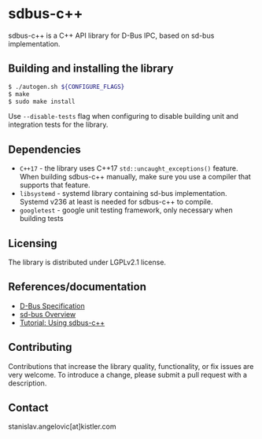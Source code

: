 sdbus-c++
=========

sdbus-c++ is a C++ API library for D-Bus IPC, based on sd-bus implementation.

Building and installing the library
-----------------------------------

```bash
$ ./autogen.sh ${CONFIGURE_FLAGS}
$ make
$ sudo make install
```

Use `--disable-tests` flag when configuring to disable building unit and integration tests for the library.

Dependencies
------------

* `C++17` - the library uses C++17 `std::uncaught_exceptions()` feature. When building sdbus-c++ manually, make sure you use a compiler that supports that feature.
* `libsystemd` - systemd library containing sd-bus implementation. Systemd v236 at least is needed for sdbus-c++ to compile.
* `googletest` - google unit testing framework, only necessary when building tests

Licensing
---------

The library is distributed under LGPLv2.1 license.

References/documentation
------------------------

* [D-Bus Specification](https://dbus.freedesktop.org/doc/dbus-specification.html)
* [sd-bus Overview](http://0pointer.net/blog/the-new-sd-bus-api-of-systemd.html)
* [Tutorial: Using sdbus-c++](doc/using-sdbus-c++.md)

Contributing
------------

Contributions that increase the library quality, functionality, or fix issues are very welcome. To introduce a change, please submit a pull request with a description.

Contact
-------

stanislav.angelovic[at]kistler.com
